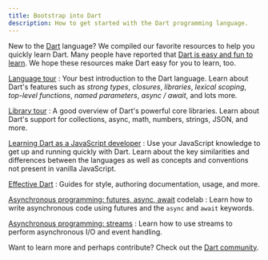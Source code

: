 ```yaml
---
title: Bootstrap into Dart
description: How to get started with the Dart programming language.
---
```


New to the [Dart][] language?
We compiled our favorite resources to
help you quickly learn Dart.
Many people have reported that
[Dart is easy and fun to learn][].
We hope these resources make Dart easy for
you to learn, too.

[Language tour][]
: Your best introduction to the Dart language.
  Learn about Dart's features such as _strong types_,
  _closures_, _libraries_, _lexical scoping_,
  _top-level functions_, _named parameters_,
  _async / await_, and lots more.

[Library tour][]
: A good overview of Dart's powerful core libraries.
  Learn about Dart's support for collections, async,
  math, numbers, strings, JSON, and more.

[Learning Dart as a JavaScript developer][]
: Use your JavaScript knowledge to get up and running quickly with Dart.
  Learn about the key similarities and differences between the languages
  as well as concepts and conventions not present in vanilla JavaScript.

[Effective Dart][]
: Guides for style, authoring documentation, usage,
  and more.

[Asynchronous programming: futures, async, await][] codelab
: Learn how to write asynchronous code using
  futures and the `async` and `await` keywords.

[Asynchronous programming: streams][]
: Learn how to use streams to perform asynchronous
  I/O and event handling.

Want to learn more and perhaps contribute?
Check out the [Dart community][].



[Asynchronous programming: futures, async, await]: {{site.dart-site}}/codelabs/async-await
[Asynchronous programming: streams]: {{site.dart-site}}/tutorials/language/streams
[Dart]: {{site.dart-site}}
[Dart community]: {{site.dart-site}}/community
[Dart is easy and fun to learn]: {{site.url}}/resources/faq#why-did-flutter-choose-to-use-dart
[Effective Dart]: {{site.dart-site}}/guides/language/effective-dart
[`File`]: {{site.api}}/flutter/dart-io/File-class.html
[Learning Dart as a JavaScript developer]: {{site.dart-site}}/guides/language/coming-from/js-to-dart
[Language tour]: {{site.dart-site}}/language
[Library tour]: {{site.dart-site}}/guides/libraries/library-tour
